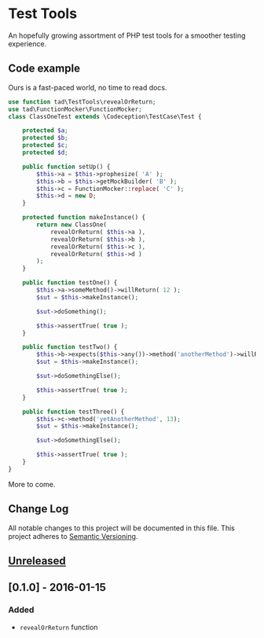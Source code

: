 # Test Tools
An hopefully growing assortment of PHP test tools for a smoother testing experience.

## Code example
Ours is a fast-paced world, no time to read docs.
```php
use function tad\TestTools\revealOrReturn;
use tad\FunctionMocker\FunctionMocker;
class ClassOneTest extends \Codeception\TestCase\Test {

    protected $a;
    protected $b;
    protected $c;
    protected $d;

    public function setUp() {
        $this->a = $this->prophesize( 'A' );
        $this->b = $this->getMockBuilder( 'B' );
        $this->c = FunctionMocker::replace( 'C' );
        $this->d = new D;
    }

    protected function makeInstance() {
        return new ClassOne(
            revealOrReturn( $this->a ),
            revealOrReturn( $this->b ),
            revealOrReturn( $this->c ),
            revealOrReturn( $this->d )
        );
    }

    public function testOne() {
        $this->a->someMethod()->willReturn( 12 );
        $sut = $this->makeInstance();

        $sut->doSomething();

        $this->assertTrue( true );
    }

    public function testTwo() {
        $this->b->expects($this->any())->method('anotherMethod')->willReturn(23);
        $sut = $this->makeInstance();

        $sut->doSomethingElse();

        $this->assertTrue( true );
    }

    public function testThree() {
        $this->c->method('yetAnotherMethod', 13);
        $sut = $this->makeInstance();

        $sut->doSomethingElse();

        $this->assertTrue( true );
    }
}
```

More to come.

## Change Log
All notable changes to this project will be documented in this file.
This project adheres to [Semantic Versioning](http://semver.org/).

## [Unreleased]

## [0.1.0] - 2016-01-15
### Added
- `revealOrReturn` function

[Unreleased]: https://github.com/olivierlacan/keep-a-changelog/compare/v0.1.0...HEAD
